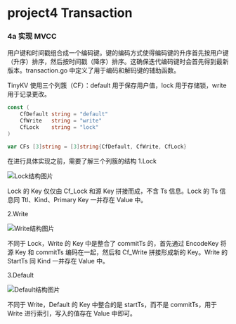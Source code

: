# project4 Transaction

### 4a 实现 MVCC 

用户键和时间戳组合成一个编码键。键的编码方式使得编码键的升序首先按用户键（升序）排序，然后按时间戳（降序）排序。这确保迭代编码键时会首先得到最新版本。transaction.go 中定义了用于编码和解码键的辅助函数。

TinyKV 使用三个列簇（CF）：default 用于保存用户值，lock 用于存储锁，write 用于记录更改。

```go
const (
	CfDefault string = "default"
	CfWrite   string = "write"
	CfLock    string = "lock"
)

var CFs [3]string = [3]string{CfDefault, CfWrite, CfLock}
```

在进行具体实现之前，需要了解三个列簇的结构
1.Lock

![Lock结构图片](https://picx.zhimg.com/v2-40753cc9132dabc2f534bcd5aca59def_1440w.jpg "Lock结构")

Lock 的 Key 仅仅由 Cf_Lock 和源 Key 拼接而成，不含 Ts 信息。Lock 的 Ts 信息同 Ttl、Kind、Primary Key 一并存在 Value 中。

2.Write

![Write结构图片](https://pica.zhimg.com/v2-36d8868b54aa83f47412a0122b19fec2_1440w.jpg "Write结构")

不同于 Lock，Write 的 Key 中是整合了 commitTs 的，首先通过 EncodeKey 将源 Key 和 commitTs 编码在一起，然后和 Cf_Write 拼接形成新的 Key。Write 的 StartTs 同 Kind 一并存在 Value 中。

3.Default

![Default结构图片](https://pic4.zhimg.com/v2-fa9546e5f58cd000262e916d3e50f5cd_1440w.jpg "Default结构")

不同于 Write，Default 的 Key 中整合的是 startTs，而不是 commitTs，用于 Write 进行索引，写入的值存在 Value 中即可。
